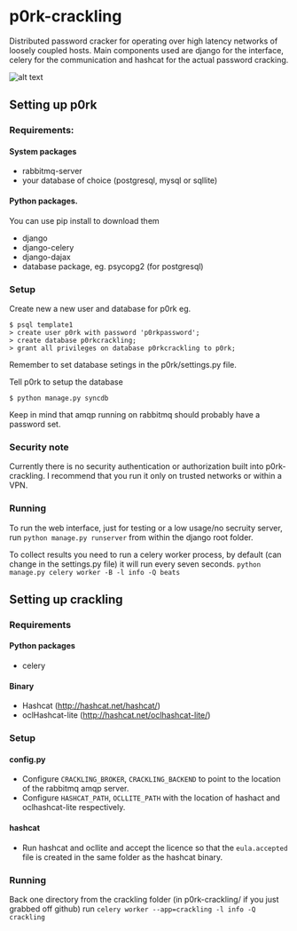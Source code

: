 p0rk-crackling
==============

Distributed password cracker for operating over high latency networks of loosely coupled hosts.
Main components used are django for the interface, celery for the communication and hashcat for
the actual password cracking.

![alt text](http://i.imgur.com/Dd1V3mT.png "Screenshot of p0rk-crackling in action")


Setting up p0rk
---------------
### Requirements:
#### System packages
- rabbitmq-server
- your database of choice (postgresql, mysql or sqllite)

#### Python packages.
You can use pip install to download them
- django
- django-celery
- django-dajax
- database package, eg. psycopg2 (for postgresql)

### Setup
Create new a new user and database for p0rk eg.
```
$ psql template1
> create user p0rk with password 'p0rkpassword';
> create database p0rkcrackling;
> grant all privileges on database p0rkcrackling to p0rk;
```
Remember to set database setings in the p0rk/settings.py file.

Tell p0rk to setup the database

`$ python manage.py syncdb`

Keep in mind that amqp running on rabbitmq should probably have a password set.


### Security note
Currently there is no security authentication or authorization built into p0rk-crackling.
I recommend that you run it only on trusted networks or within a VPN.

### Running
To run the web interface, just for testing or a low usage/no secruity server, run
`python manage.py runserver` from within the django root folder.

To collect results you need to run a celery worker process, by default (can change in the settings.py file)
it will run every seven seconds.
`python manage.py celery worker -B -l info -Q beats`

Setting up crackling
--------------------
### Requirements
#### Python packages
- celery

#### Binary
- Hashcat (http://hashcat.net/hashcat/)
- oclHashcat-lite (http://hashcat.net/oclhashcat-lite/)

### Setup
#### config.py
- Configure `CRACKLING_BROKER`, `CRACKLING_BACKEND` to point to the
location of the rabbitmq amqp server.
- Configure `HASHCAT_PATH`, `OCLLITE_PATH` with the location of hashact and
oclhashcat-lite respectively.

#### hashcat
- Run hashcat and ocllite and accept the licence so that the `eula.accepted` file is
created in the same folder as the hashcat binary.

### Running
Back one directory from the crackling folder (in p0rk-crackling/ if you just grabbed off github)
run `celery worker --app=crackling -l info -Q crackling`
